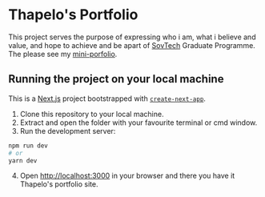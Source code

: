 # Thapelo's Portfolio
This project serves the purpose of expressing who i am, what i believe and value, and 
hope to achieve and be apart of [SovTech](https://www.sovtech.co.za/) Graduate Programme.
The please see my [mini-porfolio](https://www.sovtech.co.za).




## Running the project on your local machine
This is a [Next.js](https://nextjs.org/) project bootstrapped with [`create-next-app`](https://github.com/vercel/next.js/tree/canary/packages/create-next-app).

1. Clone this repository to your local machine.
2. Extract and open the folder with your favourite terminal or cmd window.
3. Run the development server:

```bash
npm run dev
# or
yarn dev
```

4. Open [http://localhost:3000](http://localhost:3000) in your browser
and there you have it Thapelo's portfolio site.
